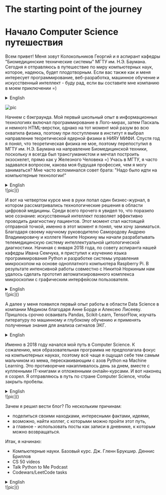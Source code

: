 # The starting point of the journey
# Начало Computer Science путешествия

Всем привет! Меня зовут Колокольников Георгий и я аспирант кафедры "Биомедицинские технические системы" МГТУ им. Н.Э. Баумана. 
Сегодня я отправляюсь в путешествие по миру компьютерных наук, которое, надеюсь, будет плодотворным. 
Если вас также как и меня интересует программирование, веб-разработка, машинное обучение и искусственный интеллект - буду рад, если вы составите мне компанию в моем приключении =)  

<details><summary>English</summary>
<p>
Hello everyone! My name is George Kolokolnikov and I am a post-graduate student of the Biomedical Technical Systems Department at Bauman Moscow State Technical University.
Today I am embarking on a journey through the world of Computer Science, which I hope will be fruitful.
If you are as interested in programming, web development, machine learning and artificial intelligence as I am, I will be glad if you will accompany me on my adventure =)
</p>
</details>

![pic](https://github.com/GeorgBell/Computer-Sciecnce-Journey/blob/main/1%20The%20starting%20point/20210104_201945.jpg)

Начнем с бэкграунда. Мой первый школьный опыт в информационных технологиях включал программирование в Лого-мирах, затем Паскаль и немного HTML-верстки, однако на тот момент мой разум во всю охватила физика, поэтому при поступлении в институт я выбрал направление теоретической ядерной физики в НИЯУ МИФИ. 
Спустя год я понял, что теоретическая физика не мое, поэтому перепоступил в МГТУ им. Н.Э. Баумана на направление Биомедицинской техники, поскольку я всегда был трансгуманистом и мечтал построить экзоскелет, прямо как у Железного Человека =)
Учась в МГТУ, я часто задавался вопросом, какова моя будущая профессия, чем я могу заниматься? Мне часто вспоминался совет брата: "Надо было идти на компьютерные технологии!"
<details><summary>English</summary>
<p>
Let's start with the background. 
My first school experience in information technology included programming in Logo-worlds, then Pascal and a little HTML-typesetting, but at that time my mind was completely captured by physics, so when I enrolled the university I chose the field of theoretical nuclear physics at Nuclear University MEPhI.
A year later, I realized that theoretical physics was not mine, so I re-enrolled in the Bauman Moscow State Technical University at the Biomedical Engineering Faculty, since I have always been a transhumanist and dreamed of building an exoskeleton, just like Iron Man =)
While studying at BMSTU, I often wondered what my future profession is, what can I do? I often recalled my brother's advice: "You had to go to computer technology programme!"
</p>
</details>
![pic]()

И вот на четвертом курсе мне в руки попал один бизнес-журнал, в котором рассматривались технологические решения в области цифровой медицины.
Среди всего прочего я увидел то, что поразило мое сознание: искусственный интеллект позволяет эффективно проводить диагностику пациентов.
Этот момент стал настоящей отправной точкой, именно в этот момент я понял, чем хочу заниматься.
Благодаря своему научному руководителю Самородову Андрею Владимировичу и коллеге Никите Норкину мы начали разрабатывать телемедицинскую систему интеллектуальной цитологической диагностики. 
Начиная с января 2018 года, по совету аспиранта нашей кафедры Ивана Семчука, я приступил к изучению языка программирования Python и разработке системы управления микроскопом на основе одноплатного компьютера Raspberry Pi.
В результате интенсивной работы совместно с Никитой Норкиным нам удалось сделать прототип автоматизированного комплекса микроскопии с графическим интерфейсом пользователя.
<details><summary>English</summary>
<p>
And then, in my fourth year, I got my hands on a business magazine that considered technological solutions in the field of digital medicine.
Among other things, I saw something that struck my mind: artificial intelligence makes it possible to effectively diagnose patients.
This moment became a real starting point, it was at this moment that I realized what I wanted to do.
Thanks to our scientific advisor Samorodov Andrey and colleague Norkin Nikita, we began to develop a telemedicine system for intelligent cytological diagnostics.
Starting in January 2018,  thanks to Ivan Semchuk, a graduate student of our department, I began to study the Python programming language and develop a microscope control system based on a Raspberry Pi single-board computer.
As a result of intensive work together with Nikita Norkin, we managed to make a prototype of an automated microscopy complex with a graphical user interface.
</p>
</details>
![pic]()

А далее у меня появился первый опыт работы в области Data Science в компании Медиком благодаря Анне Борде и Алексею Лисееву.
Пришлось срочно осваивать Pandas, Scikit-Learn, TensorFlow, изучать литературу по машинному и глубокому обучению и применять полученные знания для анализа сигналов ЭКГ.
<details><summary>English</summary>
<p>
And then I got my first experience in the field of Data Science at Medicom thanks to Anna Borda and Alexei Liseev.
I had to urgently master Pandas, Scikit-Learn, TensorFlow, study the literature on machine and deep learning and apply knowledge to analyze ECG signals.
</p>
</details>

Именно в 2018 году начался мой путь в Computer Science.
К сожалению, моя образовательная программа не предполагала фокус на компьютерных науках, поэтому всё чаще я ощущал себе тем самым мальчиком из мема, перескакивающим с азов Python на Machine Learning.
Это противоречие накапливалось день за днем, вместе с купленными IT-книгами и отложенными онлайн-курсами.
И вот наконец я созрел. Я отправляюсь в путь по стране Computer Science, чтобы закрыть пробелы. 
<details><summary>English</summary>
<p>
Unfortunately, my educational program did not involve a focus on computer science, so more and more often I felt like the boy in the meme, jumping from the basics of Python to Machine Learning.
This controversy accumulated day after day, along with purchased IT books and deferred online courses.
And finally I matured. I hit the road through Computer Science Country to close the gaps.
</p>
</details>
![pic]()

Зачем я решил вести блог? По нескольким причинам:
- поделиться своими находками, интересными фактами, идеями,
- возможно, найти коллег, с которыми можно пройти этот путь,
- а главное - использовать посты как записи в дневнике, к которым можно возвращаться.  
  
Итак, я начинаю:
- Компьютерные науки. Базовый курс. Дж. Гленн Брукшир. Деннис Бриллов
- CS 50 videos
- Talk Python to Me Podcast
- Codewars/LeetCode tasks
<details><summary>English</summary>
<p>

Why have I decided to start a blog? For several reasons:
- share my findings, interesting facts, ideas,
- perhaps find colleagues with whom I can go this way,
- and most importantly, use posts as entries in a diary to which I can return.   
  
So, I start:
- Computer science. Basic course. J. Glenn Brookshire. Dennis Brillow
- CS 50 videos
- Talk Python to Me Podcast
- Codewars/LeetCode tasks
</p>
</details>
![pic]()
